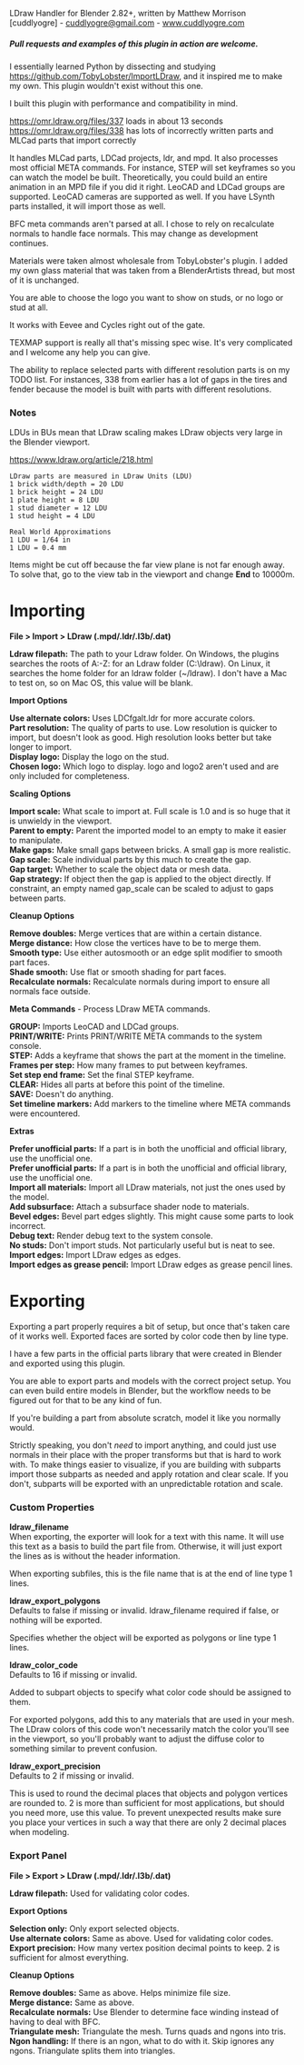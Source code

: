 LDraw Handler for Blender 2.82+, written by Matthew Morrison [cuddlyogre] - cuddlyogre@gmail.com - www.cuddlyogre.com

##### Pull requests and examples of this plugin in action are welcome.

I essentially learned Python by dissecting and studying https://github.com/TobyLobster/ImportLDraw, and it inspired me to make my own. This plugin wouldn't exist without this one.

I built this plugin with performance and compatibility in mind.

https://omr.ldraw.org/files/337 loads in about 13 seconds
https://omr.ldraw.org/files/338 has lots of incorrectly written parts and MLCad parts that import correctly

It handles MLCad parts, LDCad projects, ldr, and mpd. It also processes most official META commands. For instance, STEP
will set keyframes so you can watch the model be built. Theoretically, you could build an entire animation in an MPD
file if you did it right. LeoCAD and LDCad groups are supported. LeoCAD cameras are supported as well. If you have
LSynth parts installed, it will import those as well.

BFC meta commands aren't parsed at all. I chose to rely on recalculate normals to handle face normals. This may change as development continues.

Materials were taken almost wholesale from TobyLobster's plugin. I added my own glass material that was taken from a BlenderArtists thread, but most of it is unchanged.

You are able to choose the logo you want to show on studs, or no logo or stud at all.

It works with Eevee and Cycles right out of the gate.

TEXMAP support is really all that's missing spec wise. It's very complicated and I welcome any help you can give.

The ability to replace selected parts with different resolution parts is on my TODO list. For instances, 338 from
earlier has a lot of gaps in the tires and fender because the model is built with parts with different resolutions.

### Notes

LDUs in BUs mean that LDraw scaling makes LDraw objects very large in the Blender viewport.

https://www.ldraw.org/article/218.html  
```
LDraw parts are measured in LDraw Units (LDU)  
1 brick width/depth = 20 LDU  
1 brick height = 24 LDU  
1 plate height = 8 LDU  
1 stud diameter = 12 LDU  
1 stud height = 4 LDU

Real World Approximations  
1 LDU = 1/64 in  
1 LDU = 0.4 mm
```
Items might be cut off because the far view plane is not far enough away. To solve that, go to the view tab in the
viewport and change **End** to 10000m.

# Importing

__File > Import > LDraw (.mpd/.ldr/.l3b/.dat)__

**Ldraw filepath:** The path to your Ldraw folder. On Windows, the plugins searches the roots of A:-Z:
for an Ldraw folder (C:\ldraw). On Linux, it searches the home folder for an ldraw folder (~/ldraw). I don't have a Mac
to test on, so on Mac OS, this value will be blank.

**Import Options**

**Use alternate colors:** Uses LDCfgalt.ldr for more accurate colors.  
**Part resolution:** The quality of parts to use. Low resolution is quicker to import, but doesn't look as good. High
resolution looks better but take longer to import.  
**Display logo:** Display the logo on the stud.  
**Chosen logo:** Which logo to display. logo and logo2 aren't used and are only included for completeness.

**Scaling Options**

**Import scale:** What scale to import at. Full scale is 1.0 and is so huge that it is unwieldy in the viewport.  
**Parent to empty:** Parent the imported model to an empty to make it easier to manipulate.  
**Make gaps:** Make small gaps between bricks. A small gap is more realistic.  
**Gap scale:** Scale individual parts by this much to create the gap.  
**Gap target:** Whether to scale the object data or mesh data.  
**Gap strategy:** If object then the gap is applied to the object directly. If constraint, an empty named gap_scale can
be scaled to adjust to gaps between parts.

**Cleanup Options**

**Remove doubles:** Merge vertices that are within a certain distance.  
**Merge distance:** How close the vertices have to be to merge them.  
**Smooth type:** Use either autosmooth or an edge split modifier to smooth part faces.  
**Shade smooth:**  Use flat or smooth shading for part faces.  
**Recalculate normals:** Recalculate normals during import to ensure all normals face outside.

**Meta Commands** - Process LDraw META commands.

**GROUP:** Imports LeoCAD and LDCad groups.  
**PRINT/WRITE:** Prints PRINT/WRITE META commands to the system console.  
**STEP:** Adds a keyframe that shows the part at the moment in the timeline.  
**Frames per step:** How many frames to put between keyframes.  
**Set step end frame:** Set the final STEP keyframe.  
**CLEAR:** Hides all parts at before this point of the timeline.  
**SAVE:** Doesn't do anything.  
**Set timeline markers:** Add markers to the timeline where META commands were encountered.

**Extras**

**Prefer unofficial parts:** If a part is in both the unofficial and official library, use the unofficial one.  
**Prefer unofficial parts:** If a part is in both the unofficial and official library, use the unofficial one.  
**Import all materials:** Import all LDraw materials, not just the ones used by the model.  
**Add subsurface:** Attach a subsurface shader node to materials.  
**Bevel edges:** Bevel part edges slightly. This might cause some parts to look incorrect.  
**Debug text:** Render debug text to the system console.  
**No studs:** Don't import studs. Not particularly useful but is neat to see.  
**Import edges:** Import LDraw edges as edges.  
**Import edges as grease pencil:** Import LDraw edges as grease pencil lines.

# Exporting

Exporting a part properly requires a bit of setup, but once that's taken care of it works well. Exported faces are
sorted by color code then by line type.

I have a few parts in the official parts library that were created in Blender and exported using this plugin.

You are able to export parts and models with the correct project setup. You can even build entire models in Blender, but
the workflow needs to be figured out for that to be any kind of fun.

If you're building a part from absolute scratch, model it like you normally would.

Strictly speaking, you don't _need_ to import anything, and could just use normals in their place with the proper
transforms but that is hard to work with. To make things easier to visualize, if you are building with subparts import
those subparts as needed and apply rotation and clear scale. If you don't, subparts will be exported with an
unpredictable rotation and scale.

### Custom Properties

**ldraw_filename**  
When exporting, the exporter will look for a text with this name. It will use this text as a basis to build the part
file from. Otherwise, it will just export the lines as is without the header information.

When exporting subfiles, this is the file name that is at the end of line type 1 lines.

**ldraw_export_polygons**  
Defaults to false if missing or invalid. ldraw_filename required if false, or nothing will be exported.

Specifies whether the object will be exported as polygons or line type 1 lines.

**ldraw_color_code**  
Defaults to 16 if missing or invalid.

Added to subpart objects to specify what color code should be assigned to them.

For exported polygons, add this to any materials that are used in your mesh. The LDraw colors of this code won't
necessarily match the color you'll see in the viewport, so you'll probably want to adjust the diffuse color to something
similar to prevent confusion.

**ldraw_export_precision**  
Defaults to 2 if missing or invalid.

This is used to round the decimal places that objects and polygon vertices are rounded to. 2 is more than sufficient for
most applications, but should you need more, use this value. To prevent unexpected results make sure you place your
vertices in such a way that there are only 2 decimal places when modeling.

### Export Panel

__File > Export > LDraw (.mpd/.ldr/.l3b/.dat)__

**Ldraw filepath:**  Used for validating color codes.

**Export Options**

**Selection only:** Only export selected objects.  
**Use alternate colors:** Same as above. Used for validating color codes.  
**Export precision:** How many vertex position decimal points to keep. 2 is sufficient for almost everything.

**Cleanup Options**

**Remove doubles:** Same as above. Helps minimize file size.  
**Merge distance:** Same as above.  
**Recalculate normals:** Use Blender to determine face winding instead of having to deal with BFC.  
**Triangulate mesh:** Triangulate the mesh. Turns quads and ngons into tris.  
**Ngon handling:** If there is an ngon, what to do with it. Skip ignores any ngons. Triangulate splits them into
triangles.
